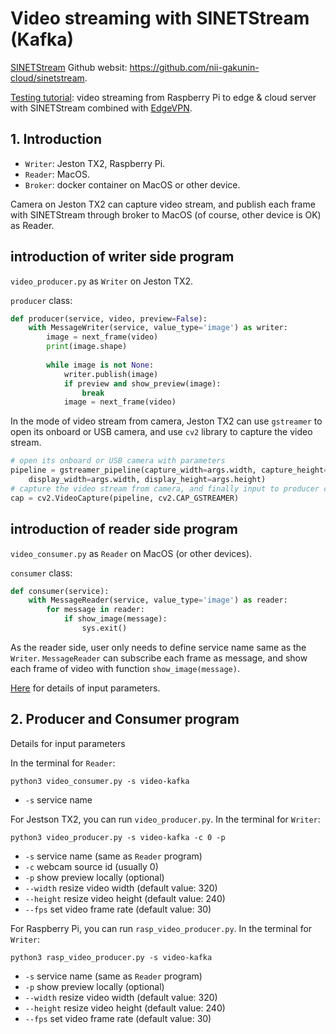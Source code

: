 # Video streaming with SINETStream (Kafka)

[SINETStream](https://github.com/nii-gakunin-cloud/sinetstream/blob/main/README.en.md) Github websit: https://github.com/nii-gakunin-cloud/sinetstream.

[Testing tutorial](https://github.com/Commin/SINETStream-videostreaming/blob/main/testing_tutorial.md): video streaming from Raspberry Pi to edge & cloud server with SINETStream combined with [EdgeVPN](https://edgevpn.io/).

## 1. Introduction

* `Writer`: Jeston TX2, Raspberry Pi.
* `Reader`: MacOS.
* `Broker`: docker container on MacOS or other device.

Camera on Jeston TX2 can capture video stream, and publish each frame with SINETStream through broker to MacOS (of course, other device is OK) as Reader.

## introduction of writer side program

`video_producer.py` as `Writer` on Jeston TX2.

`producer` class:

```Python
def producer(service, video, preview=False):
    with MessageWriter(service, value_type='image') as writer:
        image = next_frame(video)
        print(image.shape)
        
        while image is not None:
            writer.publish(image)
            if preview and show_preview(image):
                break
            image = next_frame(video)
```

In the mode of video stream from camera, Jeston TX2 can use `gstreamer` to open its onboard or USB camera, and use `cv2` library to capture the video stream. 

```Python
# open its onboard or USB camera with parameters
pipeline = gstreamer_pipeline(capture_width=args.width, capture_height=args.height, framerate=args.fps, flip_method=0,
    display_width=args.width, display_height=args.height)
# capture the video stream from camera, and finally input to producer class
cap = cv2.VideoCapture(pipeline, cv2.CAP_GSTREAMER)
```

## introduction of reader side program

`video_consumer.py` as `Reader` on MacOS (or other devices).

`consumer` class:

```Python
def consumer(service):
    with MessageReader(service, value_type='image') as reader:
        for message in reader:
            if show_image(message):
                sys.exit()
```

As the reader side, user only needs to define service name same as the `Writer`. `MessageReader` can subscribe each frame as message, and show each frame of video with function `show_image(message)`.

[Here](#jump) for details of input parameters.

## 2. Producer and Consumer program

<span id="jump">Details for input parameters</span>

In the terminal for `Reader`:

```console
python3 video_consumer.py -s video-kafka
```

* `-s` service name

For Jestson TX2, you can run `video_producer.py`.
In the terminal for `Writer`:

```console
python3 video_producer.py -s video-kafka -c 0 -p
```

* `-s` service name (same as `Reader` program)
* `-c` webcam source id (usually 0)
* `-p` show preview locally (optional)
* `--width` resize video width (default value: 320)
* `--height` resize video height (default value: 240)
* `--fps` set video frame rate (default value: 30)

For Raspberry Pi, you can run `rasp_video_producer.py`.
In the terminal for `Writer`:

```console
python3 rasp_video_producer.py -s video-kafka
```

* `-s` service name (same as `Reader` program)
* `-p` show preview locally (optional)
* `--width` resize video width (default value: 320)
* `--height` resize video height (default value: 240)
* `--fps` set video frame rate (default value: 30)
